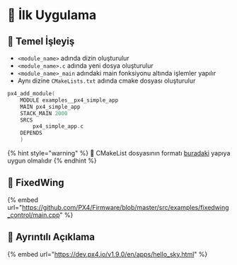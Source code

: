 # 🚀 İlk Uygulama

## 👣 Temel İşleyiş

* `<module_name>` adında dizin oluşturulur
* `<module_name>.c` adında yeni dosya oluşturulur
* `<module_name>_main` adındaki main fonksiyonu altında işlemler yapılır
* Aynı dizine  `CMakeLists.txt` adında cmake dosyası oluşturulur

```c
px4_add_module(
    MODULE examples__px4_simple_app
    MAIN px4_simple_app
    STACK_MAIN 2000
    SRCS
        px4_simple_app.c
    DEPENDS
    )
```

{% hint style="warning" %}
📢 CMakeList dosyasının formatı [buradaki](https://github.com/PX4/Firmware/blob/v1.9.0/cmake/px4\_add\_module.cmake) yapıya uygun olmalıdır
{% endhint %}

## 🛫 FixedWing

{% embed url="https://github.com/PX4/Firmware/blob/master/src/examples/fixedwing_control/main.cpp" %}

## 🔗 Ayrıntılı Açıklama

{% embed url="https://dev.px4.io/v1.9.0/en/apps/hello_sky.html" %}
